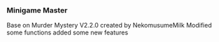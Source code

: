 ### Minigame Master
Base on Murder Mystery V2.2.0 created by NekomusumeMilk
Modified some functions added some new features
